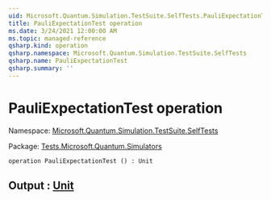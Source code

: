 ```yaml
---
uid: Microsoft.Quantum.Simulation.TestSuite.SelfTests.PauliExpectationTest
title: PauliExpectationTest operation
ms.date: 3/24/2021 12:00:00 AM
ms.topic: managed-reference
qsharp.kind: operation
qsharp.namespace: Microsoft.Quantum.Simulation.TestSuite.SelfTests
qsharp.name: PauliExpectationTest
qsharp.summary: ''
---
```


# PauliExpectationTest operation

Namespace: [Microsoft.Quantum.Simulation.TestSuite.SelfTests](xref:Microsoft.Quantum.Simulation.TestSuite.SelfTests)

Package: [Tests.Microsoft.Quantum.Simulators](https://nuget.org/packages/Tests.Microsoft.Quantum.Simulators)




```qsharp
operation PauliExpectationTest () : Unit
```


## Output : [Unit](xref:microsoft.quantum.lang-ref.unit)

